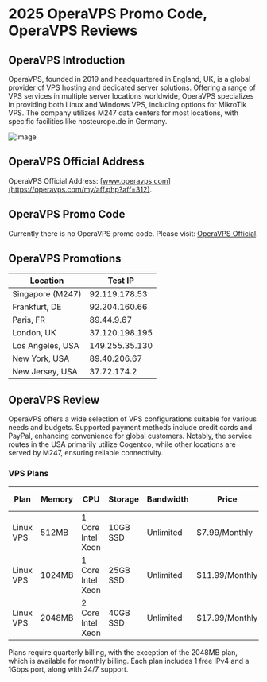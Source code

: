 # 2025 OperaVPS Promo Code, OperaVPS Reviews

## OperaVPS Introduction
OperaVPS, founded in 2019 and headquartered in England, UK, is a global provider of VPS hosting and dedicated server solutions. Offering a range of VPS services in multiple server locations worldwide, OperaVPS specializes in providing both Linux and Windows VPS, including options for MikroTik VPS. The company utilizes M247 data centers for most locations, with specific facilities like hosteurope.de in Germany.

![image](https://github.com/vnllvany/OperaVPS/assets/157688637/fec82f63-3ea2-4dbd-9dd5-d99c684ba749)


## OperaVPS Official Address
OperaVPS Official Address: [www.operavps.com](https://operavps.com/my/aff.php?aff=312).

## OperaVPS Promo Code
Currently there is no OperaVPS promo code. Please visit: [OperaVPS Official](https://operavps.com/my/aff.php?aff=312).

## OperaVPS Promotions

| Location         | Test IP         | 
|------------------|-----------------|
| Singapore (M247) | 92.119.178.53   | 
| Frankfurt, DE    | 92.204.160.66   | 
| Paris, FR        | 89.44.9.67      | 
| London, UK       | 37.120.198.195  | 
| Los Angeles, USA | 149.255.35.130  | 
| New York, USA    | 89.40.206.67    | 
| New Jersey, USA  | 37.72.174.2     | 

## OperaVPS Review
OperaVPS offers a wide selection of VPS configurations suitable for various needs and budgets. Supported payment methods include credit cards and PayPal, enhancing convenience for global customers. Notably, the service routes in the USA primarily utilize Cogentco, while other locations are served by M247, ensuring reliable connectivity.

### VPS Plans

| Plan       | Memory | CPU                | Storage | Bandwidth | Price           | Purchase Link |
|------------|--------|--------------------|---------|-----------|-----------------|---------------|
| Linux VPS  | 512MB  | 1 Core Intel Xeon  | 10GB SSD| Unlimited | $7.99/Monthly   | [Buy Now](https://operavps.com/my/aff.php?aff=312)  |
| Linux VPS  | 1024MB | 1 Core Intel Xeon  | 25GB SSD| Unlimited | $11.99/Monthly  | [Buy Now](https://operavps.com/my/aff.php?aff=312)  |
| Linux VPS  | 2048MB | 2 Core Intel Xeon  | 40GB SSD| Unlimited | $17.99/Monthly  | [Buy Now](https://operavps.com/my/aff.php?aff=312)  |

Plans require quarterly billing, with the exception of the 2048MB plan, which is available for monthly billing. Each plan includes 1 free IPv4 and a 1Gbps port, along with 24/7 support.
